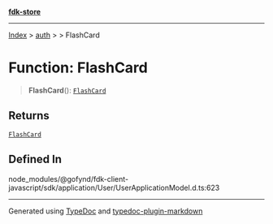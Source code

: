 [**fdk-store**](../../../README.md)
***

[Index](../../../API.md) > [auth](../../README.md) > [<internal>](../README.md) > FlashCard

# Function: FlashCard

> **FlashCard**(): [`FlashCard`](../type-aliases/type-alias.FlashCard.md)

## Returns

[`FlashCard`](../type-aliases/type-alias.FlashCard.md)

## Defined In

node\_modules/@gofynd/fdk-client-javascript/sdk/application/User/UserApplicationModel.d.ts:623

***
Generated using [TypeDoc](https://typedoc.org/) and [typedoc-plugin-markdown](https://www.npmjs.com/package/typedoc-plugin-markdown)
